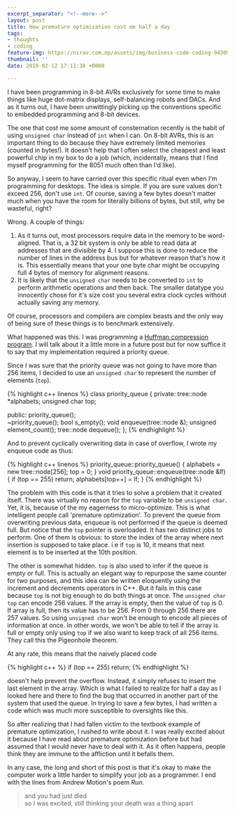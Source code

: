 ```yaml
---
excerpt_separator: "<!--more-->"
layout: post
title: How premature optimization cost me half a day
tags:
- thoughts
- coding
feature-img: https://nirav.com.np/assets/img/business-code-coding-943096.jpg
thumbnail: ''
date: 2019-02-12 17:11:38 +0000

---
```

I have been programming in 8-bit AVRs exclusively for some time to make things like huge dot-matrix displays, self-balancing robots and DACs. And as it turns out, I have been unwittingly picking up the conventions specific to embedded programming and 8-bit devices.
<!--more-->

The one that cost me some amount of consternation recently is the habit of using `unsigned char` instead of `int` when I can. On 8-bit AVRs, this is an important thing to do because they have extremely limited memories (counted in bytes!). It doesn't help that I often select the cheapest and least powerful chip in my box to do a job (which, incidentally, means that I find myself programming for the 8051 much often than I'd like).

So anyway, I seem to have carried over this specific ritual even when I'm programming for desktops. The idea is simple. If you are sure values don't exceed 256, don't use `int`. Of course, saving a few bytes doesn't matter much when you have the room for literally billions of bytes, but still, why be wasteful, right?

Wrong. A couple of things:

1. As it turns out, most processors require data in the memory to be word-aligned. That is, a 32 bit system is only be able to read data at addresses that are divisible by 4. I suppose this is done to reduce the number of lines in the address bus but for whatever reason that's how it is. This essentially means that your one byte char might be occupying full 4 bytes of memory for alignment reasons.
2. It is likely that the `unsigned char` needs to be converted to `int` to perform arithmetic operations and then back. The smaller datatype you innocently chose for it's size cost you several extra clock cycles without actually saving any memory.

Of course, processors and compilers are complex beasts and the only way of being sure of these things is to benchmark extensively.

What happened was this. I was programming a [Huffman compression program](https://github.com/niravcodes/huffman_compression "github link to huffman compression"). I will talk about it a little more in a future post but for now suffice it to say that my implementation required a priority queue.

Since I was sure that the priority queue was not going to have more than 256 items, I decided to use an `unsigned char` to represent the number of elements (`top`).

{% highlight c++ linenos %}
class priority_queue
{
private:
tree::node *alphabets;
unsigned char top;

public:
priority_queue();  
\~priority_queue();
bool s_empty();
void enqueue(tree::node &);
unsigned element_count();
tree::node dequeue();
};
{% endhighlight %}

And to prevent cyclically overwriting data in case of overflow, I wrote my enqueue code as thus:

{% highlight c++ linenos %}
priority_queue::priority_queue()
{
alphabets = new tree::node\[256\];
top = 0;
}
void priority_queue::enqueue(tree::node &lf)
{
if (top == 255)
return;
alphabets\[top++\] = lf;
}
{% endhighlight %}

The problem with this code is that it tries to solve a problem that it created itself. There was virtually no reason for the `top` variable to be `unsigned char`. Yet, it is, because of the my eagerness to micro-optimize. This is what intelligent people call 'premature optimization'. To prevent the queue from overwriting previous data, enqueue is not performed if the queue is deemed full. But notice that the `top` pointer is overloaded. It has two distinct jobs to perform. One of them is obvious: to store the index of the array where next insertion is supposed to take place. i.e if `top` is 10, it means that next element is to be inserted at the 10th position.

The other is somewhat hidden. `top` is also used to infer if the queue is empty or full. This is actually an elegant way to repurpose the same counter for two purposes, and this idea can be written eloquently using the increment and decrements operators in C++. But it fails in this case because `top` is not big enough to do both things at once. The `unsigned char` `top` can encode 256 values. If the array is empty, then the value of `top` is 0. If array is full, then its value has to be 256. From 0 through 256 there are 257 values. So using `unsigned char` won't be enough to encode all pieces of information at once. In other words, we won't be able to tell if the array is full or empty only using `top` if we also want to keep track of all 256 items. They call this the Pigeonhole theorem.

At any rate, this means that the naively placed code

{% highlight c++ %}
if (top == 255)
return;
{% endhighlight %}

doesn't help prevent the overflow. Instead, it simply refuses to insert the last element in the array. Which is what I failed to realize for half a day as I looked here and there to find the bug that occurred in another part of the system that used the queue. In trying to save a few bytes, I had written a code which was much more susceptible to oversights like this.

So after realizing that I had fallen victim to the textbook example of premature optimization, I rushed to write about it. I was really excited about it because I have read about premature optimization before but had assumed that I would never have to deal with it. As it often happens, people think they are immune to the affliction until it befalls them.

In any case, the long and short of this post is that it's okay to make the computer work a little harder to simplify your job as a programmer. I end with the lines from Andrew Motion's poem _Run_.

> and you had just died  
> so I was excited, still thinking your death was a thing apart
